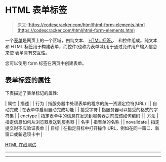 # HTML 表单标签

> 原文:[https://codescracker.com/html/html-form-elements.htm](https://codescracker.com/html/html-form-elements.htm)

一个[表单](/html/html-forms.htm)是网页上的一个区域，由纯文本、 [HTML 标签、](/html/html-elements.htm)、 和控件组成。纯文本和 HTML 标签用于构建表单，而控件(也称为表单域)用于通过允许用户输入信息来使 表单具有交互性。

您可以使用 form 标签在网页中创建表单。

## 表单标签的属性

下表描述了表单标记的属性:

| 属性 | 描述 |
| 行为 | 指服务器中处理表单的程序的统一资源定位符(URL) |
| 自动完成 | 在表单中启用自动完成功能 |
| 接受字符 | 指服务器可以接受的格式的字符集 |
| enctype | 指定表单中的信息在发送到服务器之前应该如何编码 |
| 方法 | 指定信息如何从浏览器发送到服务器 |
| 名字 | 指表单的名称 |
| novalidate | 指定提交时不应验证表单 |
| 目标 | 在指定目标中打开操作 URL，例如在同一窗口、新窗口或新选项卡中 |

[HTML 在线测试](/exam/showtest.php?subid=4)

* * *

* * *